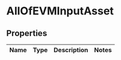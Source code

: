 # AllOfEVMInputAsset

## Properties
Name | Type | Description | Notes
------------ | ------------- | ------------- | -------------
